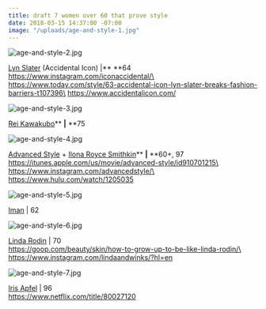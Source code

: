 ```yaml
---
title: draft 7 women over 60 that prove style
date: 2018-03-15 14:37:00 -07:00
image: "/uploads/age-and-style-1.jpg"
---
```


![age-and-style-2.jpg](/uploads/age-and-style-2.jpg)

[Lyn Slater](https://www.instagram.com/iconaccidental/) (Accidental Icon) |\*\* \*\*64\
https://www.instagram.com/iconaccidental/\
https://www.today.com/style/63-accidental-icon-lyn-slater-breaks-fashion-barriers-t107396\
https://www.accidentalicon.com/

![age-and-style-3.jpg](/uploads/age-and-style-3.jpg)

[Rei Kawakubo](https://www.instagram.com/commedesgarcons/)\*\* **|** \*\*75

![age-and-style-4.jpg](/uploads/age-and-style-4.jpg)

[Advanced Style](https://www.instagram.com/advancedstyle/) \+ [Ilona Royce Smithkin](https://www.instagram.com/ilonaroycesmithkin/)\*\* **|** \*\*60\+, 97\
https://itunes.apple.com/us/movie/advanced-style/id910701215\
https://www.instagram.com/advancedstyle/\
https://www.hulu.com/watch/1205035

![age-and-style-5.jpg](/uploads/age-and-style-5.jpg)

[Iman](https://www.instagram.com/the_real_iman/) | 62

![age-and-style-6.jpg](/uploads/age-and-style-6.jpg)

[Linda Rodin](https://www.instagram.com/lindaandwinks/) | 70\
https://goop.com/beauty/skin/how-to-grow-up-to-be-like-linda-rodin/\
https://www.instagram.com/lindaandwinks/?hl=en

![age-and-style-7.jpg](/uploads/age-and-style-7.jpg)

[Iris Apfel](https://www.instagram.com/iris.apfel/) | 96\
https://www.netflix.com/title/80027120